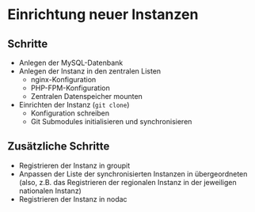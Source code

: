 # Einrichtung neuer Instanzen

## Schritte

- Anlegen der MySQL-Datenbank
- Anlegen der Instanz in den zentralen Listen
  - nginx-Konfiguration
  - PHP-FPM-Konfiguration
  - Zentralen Datenspeicher mounten
- Einrichten der Instanz (`git clone`)
  - Konfiguration schreiben
  - Git Submodules initialisieren und synchronisieren

## Zusätzliche Schritte

- Registrieren der Instanz in groupit
- Anpassen der Liste der synchronisierten Instanzen in übergeordneten (also, z.B. das Registrieren der regionalen Instanz in der jeweiligen nationalen Instanz)
- Registrieren der Instanz in nodac
